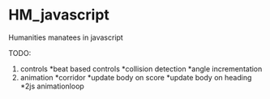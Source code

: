 # HM_javascript
Humanities manatees in javascript

TODO:

1. controls
	*beat based controls
	*collision detection
	*angle incrementation
2. animation
	*corridor
	*update body on score
	*update body on heading
	*2js animationloop
